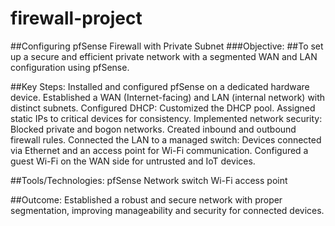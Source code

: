 # firewall-project
##Configuring pfSense Firewall with Private Subnet
###Objective:
##To set up a secure and efficient private network with a segmented WAN and LAN configuration using pfSense.

##Key Steps:
Installed and configured pfSense on a dedicated hardware device.
Established a WAN (Internet-facing) and LAN (internal network) with distinct subnets.
Configured DHCP:
Customized the DHCP pool.
Assigned static IPs to critical devices for consistency.
Implemented network security:
Blocked private and bogon networks.
Created inbound and outbound firewall rules.
Connected the LAN to a managed switch:
Devices connected via Ethernet and an access point for Wi-Fi communication.
Configured a guest Wi-Fi on the WAN side for untrusted and IoT devices.

##Tools/Technologies:
pfSense
Network switch
Wi-Fi access point

##Outcome:
Established a robust and secure network with proper segmentation, improving manageability and security for connected devices.
